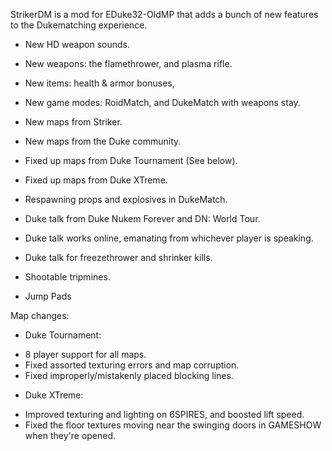 StrikerDM is a mod for EDuke32-OldMP that adds a bunch of new features to the Dukematching experience.

* New HD weapon sounds.
* New weapons: the flamethrower, and plasma rifle.
* New items: health & armor bonuses,
* New game modes: RoidMatch, and DukeMatch with weapons stay.
* New maps from Striker.
* New maps from the Duke community.
* Fixed up maps from Duke Tournament (See below).
* Fixed up maps from Duke XTreme.

* Respawning props and explosives in DukeMatch.
* Duke talk from Duke Nukem Forever and DN: World Tour.
* Duke talk works online, emanating from whichever player is speaking.
* Duke talk for freezethrower and shrinker kills.
* Shootable tripmines.
* Jump Pads

Map changes:
- Duke Tournament:
* 8 player support for all maps.
* Fixed assorted texturing errors and map corruption.
* Fixed improperly/mistakenly placed blocking lines.
 
- Duke XTreme:
* Improved texturing and lighting on 6SPIRES, and boosted lift speed.
* Fixed the floor textures moving near the swinging doors in GAMESHOW when they're opened.